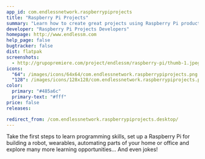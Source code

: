 ```yaml
---
app_id: com.endlessnetwork.raspberrypiprojects
title: "Raspberry Pi Projects"
summary: "Learn how to create great projects using Raspberry Pi products"
developer: "Raspberry Pi Projects Developers"
homepage: http://www.endlessm.com
help_page: false
bugtracker: false
dist: flatpak
screenshots:
  - http://grupopremiere.com/project/endlessm/raspberry-pi/thumb-1.jpeg
icons:
  "64": /images/icons/64x64/com.endlessnetwork.raspberrypiprojects.png
  "128": /images/icons/128x128/com.endlessnetwork.raspberrypiprojects.png
color:
  primary: "#485a6c"
  primary-text: "#fff"
price: false
releases:

redirect_from: /com.endlessnetwork.raspberrypiprojects.desktop/
---
```


<p>Take the first steps to learn programming skills, set up a Raspberry Pi for building a robot, wearables, automating parts of your home or office and explore many more learning opportunities... And even jokes!</p>